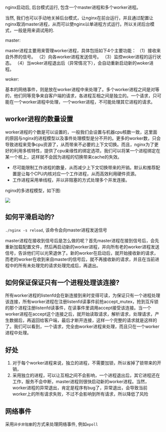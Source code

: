 nginx启动后, 后台模式运行, 包含一个master进程和多个worker进程。

当然, 我们也可以手动地关掉后台模式，让nginx在前台运行，并且通过配置让nginx取消master进程，从而可以使nginx以单进程方式运行。所以关闭后台模式，一般是用来调试用的.

master:

master进程主要用来管理worker进程，具体包括如下4个主要功能：
（1）接收来自外界的信号。
（2）向各worker进程发送信号。
（3）监控woker进程的运行状态。
（4）当woker进程退出后（异常情况下），会自动重新启动新的woker进程。

woker:

基本的网络事件，则是放在worker进程中来处理了。多个worker进程之间是对等的，他们同等竞争来自客户端的请求，各进程互相之间是独立的。一个请求，只可能在一个worker进程中处理，一个worker进程，不可能处理其它进程的请求。



## worker进程的数量设置

worker进程的个数是可以设置的，一般我们会设置与机器cpu核数一致，这里面的原因与nginx的进程模型以及事件处理模型是分不开的。更多的worker数，只会导致进程来竞争cpu资源了，从而带来不必要的上下文切换。而且，nginx为了更好的利用多核特性，提供了cpu亲缘性的绑定选项，我们可以将某一个进程绑定在某一个核上，这样就不会因为进程的切换带来cache的失效。

- 尽可能限制工作进程的数量，从而减少上下文切换带来的开销。默认和推荐配置是让每个CPU内核对应一个工作进程，从而高效利用硬件资源。
- 工作进程采用单线程，并以非阻塞的方式处理多个并发连接。



nginx的多进程模型，如下图:

![](https://youpaiyun.zongqilive.cn/image/006tNc79ly1g4t7dunf0qj30fu0a6jrj.jpg)



## 如何平滑启动的?

`./nginx -s reload`, 该命令会向master进程发送信号

master进程在接收到信号后是怎么做的呢？首先master进程在接到信号后，会先重新加载配置文件，然后再启动新的worker进程，并向所有老的worker进程发送信号，告诉他们可以光荣退休了。新的worker在启动后，就开始接收新的请求，而老的worker在收到来自master的信号后，就不再接收新的请求，并且在当前进程中的所有未处理完的请求处理完成后，再退出。

## 如何保证保证只有一个进程处理该连接?

所有worker进程的listenfd会在新连接到来时变得可读，为保证只有一个进程处理该连接，所有worker进程在注册listenfd读事件前抢accept_mutex，抢到互斥锁的那个进程注册listenfd读事件，在读事件里调用accept接受该连接。当一个worker进程在accept这个连接之后，就开始读取请求，解析请求，处理请求，产生数据后，再返回给客户端，最后才断开连接，这样一个完整的请求就是这样的了。我们可以看到，一个请求，完全由worker进程来处理，而且只在一个worker进程中处理。

## 好处

1. 对于每个worker进程来说，独立的进程，不需要加锁，所以省掉了锁带来的开销，
2. 采用独立的进程，可以让互相之间不会影响，一个进程退出后，其它进程还在工作，服务不会中断，master进程则很快启动新的worker进程。当然，worker进程的异常退出，肯定是程序有bug了，异常退出，会导致当前worker上的所有请求失败，不过不会影响到所有请求，所以降低了风险



## 网络事件

采用`异步非阻塞`的方式来处理网络事件, 例如`epoll`





























